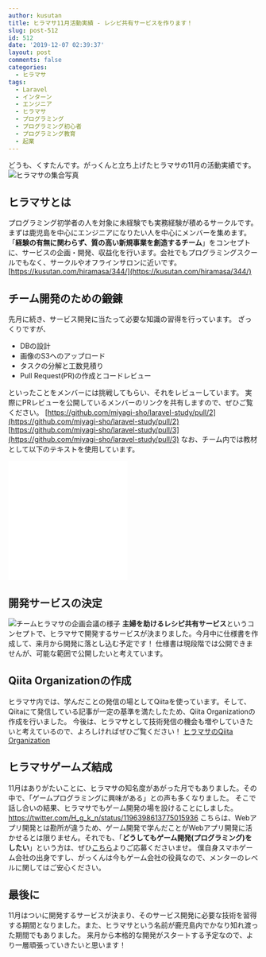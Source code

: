 ```yaml
---
author: kusutan
title: ヒラマサ11月活動実績 - レシピ共有サービスを作ります！
slug: post-512
id: 512
date: '2019-12-07 02:39:37'
layout: post
comments: false
categories:
  - ヒラマサ
tags:
  - Laravel
  - インターン
  - エンジニア
  - ヒラマサ
  - プログラミング
  - プログラミング初心者
  - プログラミング教育
  - 起業
---
```


どうも、くすたんです。がっくんと立ち上げたヒラマサの11月の活動実績です。 ![ヒラマサの集合写真](https://storage.googleapis.com/kstsystems-5d1d3.appspot.com/2019/11/f30fd1a2-eiq8aagxsaapfpv-scaled-1024x768.jpeg)

## ヒラマサとは

<span class="pinkline">プログラミング初学者の人を対象に未経験でも実務経験が積める</span>サークルです。まずは鹿児島を中心にエンジニアになりたい人を中心にメンバーを集めます。 「<span class="pinkline" style="font-weight: bold;">経験の有無に関わらず、質の高い新規事業を創造するチーム</span>」をコンセプトに、サービスの企画・開発、収益化を行います。会社でもプログラミングスクールでもなく、サークルやオフラインサロンに近いです。 [https://kusutan.com/hiramasa/344/](https://kusutan.com/hiramasa/344/)

## チーム開発のための鍛錬

先月に続き、<span class="pinkline">サービス開発に当たって必要な知識の習得</span>を行っています。 ざっくりですが、

<div class="background-filter">

*   DBの設計
*   画像のS3へのアップロード
*   タスクの分解と工数見積り
*   Pull Request(PR)の作成とコードレビュー

</div>

といったことをメンバーには挑戦してもらい、それをレビューしています。 実際にPRレビューを公開しているメンバーのリンクを共有しますので、ぜひご覧ください。 [https://github.com/miyagi-sho/laravel-study/pull/2](https://github.com/miyagi-sho/laravel-study/pull/2) [https://github.com/miyagi-sho/laravel-study/pull/3](https://github.com/miyagi-sho/laravel-study/pull/3) なお、チーム内では教材として以下のテキストを使用しています。

<div><iframe style="width: 120px; height: 240px;" src="//rcm-fe.amazon-adsystem.com/e/cm?lt1=_blank&amp;bc1=000000&amp;IS2=1&amp;bg1=FFFFFF&amp;fc1=000000&amp;lc1=0000FF&amp;t=ntask19-22&amp;language=ja_JP&amp;o=9&amp;p=8&amp;l=as4&amp;m=amazon&amp;f=ifr&amp;ref=as_ss_li_til&amp;asins=4800711304&amp;linkId=a7df77f93867c45d232793bf1b1acd14" frameborder="0" marginwidth="0" marginheight="0" scrolling="no"></iframe><iframe style="width: 120px; height: 240px;" src="//rcm-fe.amazon-adsystem.com/e/cm?lt1=_blank&amp;bc1=000000&amp;IS2=1&amp;bg1=FFFFFF&amp;fc1=000000&amp;lc1=0000FF&amp;t=ntask19-22&amp;language=ja_JP&amp;o=9&amp;p=8&amp;l=as4&amp;m=amazon&amp;f=ifr&amp;ref=as_ss_li_til&amp;asins=4798052582&amp;linkId=b37dd8dd1466cb135049c30c8a3acdfe" frameborder="0" marginwidth="0" marginheight="0" scrolling="no"></iframe></div>

## 開発サービスの決定

![チームヒラマサの企画会議の様子](https://kusutan.com/wp-content/uploads/2019/11/201f54fb-eiq8aaexuakbjxk-1024x768.jpeg) <span class="pinkline" style="font-weight: bold;">主婦を助けるレシピ共有サービス</span>というコンセプトで、ヒラマサで開発するサービスが決まりました。今月中に仕様書を作成して、来月から開発に落とし込む予定です！ 仕様書は現段階では公開できませんが、可能な範囲で公開したいと考えています。

## Qiita Organizationの作成

ヒラマサ内では、学んだことの発信の場としてQiitaを使っています。そして、Qiitaにて発信している記事が一定の基準を満たしたため、Qiita Organizationの作成を行いました。 今後は、ヒラマサとして技術発信の機会も増やしていきたいと考えているので、よろしければぜひご覧ください！ [ヒラマサのQiita Organization](https://qiita.com/organizations/hiramasa-circle)

## ヒラマサゲームズ結成

11月はありがたいことに、ヒラマサの知名度があがった月でもありました。その中で、「<span class="pinkline">ゲームプログラミングに興味がある</span>」との声も多くなりました。 そこで話し合いの結果、ヒラマサでもゲーム開発の場を設けることにしました。 https://twitter.com/H_g_k_n/status/1196398613775015936 こちらは、<span class="pinkline">Webアプリ開発とは勘所が違う</span>ため、ゲーム開発で学んだことがWebアプリ開発に活かせるとは限りません。それでも、「<span class="pinkline" style="font-weight: bold;">どうしてもゲーム開発(プログラミング)をしたい</span>」という方は、ぜひ[こちら](https://docs.google.com/forms/d/e/1FAIpQLScNy2cLv8ZSA094UxogTCtYoGBesptqM6xg6xUQVFgLeXmK4Q/viewform)よりご応募くださいませ。 僕自身スマホゲーム会社の出身ですし、がっくんは今もゲーム会社の役員なので、メンターのレベルに関してはご安心ください。

## 最後に

11月はついに開発するサービスが決まり、その<span class="pinkline">サービス開発に必要な技術を習得する期間</span>となりました。また、ヒラマサという名前が鹿児島内でかなり知れ渡った期間でもありました。 来月から本格的な開発がスタートする予定なので、より一層頑張っていきたいと思います！